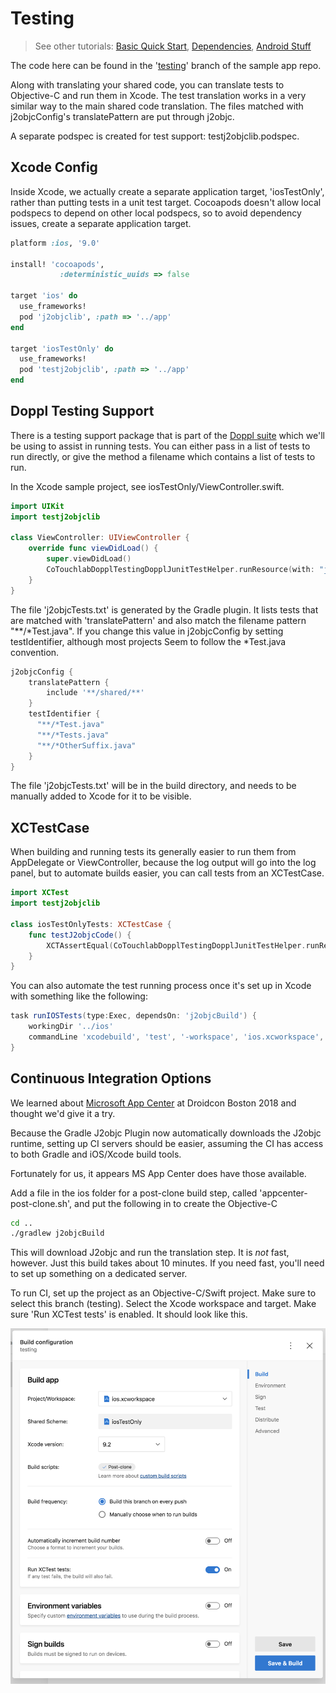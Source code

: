 # Testing

> See other tutorials: [Basic Quick Start](/basicquickstart.html), [Dependencies](/basicsamples/dependencies.html), [Android Stuff](/basicsamples/androidstuff.html)

The code here can be found in the '[testing](https://github.com/j2objcgradle/BasicAndroidSample/tree/testing)' branch of the sample app repo.

Along with translating your shared code, you can translate tests to Objective-C and run them in Xcode.
The test translation works in a very similar way to the main shared code translation.
The files matched with j2objcConfig's translatePattern are put through j2objc.

A separate podspec is created for test support: testj2objclib.podspec.

## Xcode Config

Inside Xcode, we actually create a separate application target, 'iosTestOnly', rather than
putting tests in a unit test target. Cocoapods doesn't allow local podspecs
to depend on other local podspecs, so to avoid dependency issues, create a separate
application target.

```ruby
platform :ios, '9.0'

install! 'cocoapods',
           :deterministic_uuids => false

target 'ios' do
  use_frameworks!
  pod 'j2objclib', :path => '../app'
end

target 'iosTestOnly' do
  use_frameworks!
  pod 'testj2objclib', :path => '../app'
end
```

## Doppl Testing Support

There is a testing support package that is part of the [Doppl suite](https://github.com/doppllib/core-doppl) which we'll be
using to assist in running tests. You can either pass in a list of tests to run directly, or give the method
a filename which contains a list of tests to run.

In the Xcode sample project, see iosTestOnly/ViewController.swift.

```swift
import UIKit
import testj2objclib

class ViewController: UIViewController {
    override func viewDidLoad() {
        super.viewDidLoad()
        CoTouchlabDopplTestingDopplJunitTestHelper.runResource(with: "j2objcTests.txt")
    }
}
```

The file 'j2objcTests.txt' is generated by the Gradle plugin. It lists tests that are matched
with 'translatePattern' and also match the filename pattern "&#42;&#42;/&#42;Test.java".
If you change this value in j2objcConfig by setting testIdentifier, although most projects
Seem to follow the &#42;Test.java convention.

```groovy
j2objcConfig {
    translatePattern {
        include '**/shared/**'
    }
    testIdentifier {
      "**/*Test.java"
      "**/*Tests.java"
      "**/*OtherSuffix.java"
    }
}
```

The file 'j2objcTests.txt' will be in the build directory,
and needs to be manually added to Xcode for it to be visible.

## XCTestCase

When building and running tests its generally easier to run them from
AppDelegate or ViewController, because the log output will go into the log panel,
but to automate builds easier, you can call tests from an XCTestCase.

```swift
import XCTest
import testj2objclib

class iosTestOnlyTests: XCTestCase {  
    func testJ2objcCode() {
        XCTAssertEqual(CoTouchlabDopplTestingDopplJunitTestHelper.runResource(with: "j2objcTests.txt"), 0)
    }
}
```

You can also automate the test running process once it's set up in Xcode with something like the following:

```groovy
task runIOSTests(type:Exec, dependsOn: 'j2objcBuild') {
    workingDir '../ios'
    commandLine 'xcodebuild', 'test', '-workspace', 'ios.xcworkspace', '-scheme', 'iosTestOnly', '-destination', 'platform=iOS Simulator,name=iPhone 7,OS=latest'
}
```

## Continuous Integration Options

We learned about [Microsoft App Center](https://appcenter.ms) at Droidcon Boston 2018 and thought we'd give it a try.

Because the Gradle J2objc Plugin now automatically downloads the J2objc runtime, setting up
CI servers should be easier, assuming the CI has access to both Gradle and iOS/Xcode build tools.

Fortunately for us, it appears MS App Center does have those available.

Add a file in the ios folder for a post-clone build step, called 'appcenter-post-clone.sh', and put the following in to create the Objective-C

```bash
cd ..
./gradlew j2objcBuild
```

This will download J2objc and run the translation step. It is *not* fast, however. Just this build takes about 10 minutes. If you need fast, you'll
need to set up something on a dedicated server.

To run CI, set up the project as an Objective-C/Swift project. Make sure to select this branch (testing). Select the Xcode
workspace and target. Make sure 'Run XCTest tests' is enabled. It should look like this.

![App Center Setup](appcenter.png)
